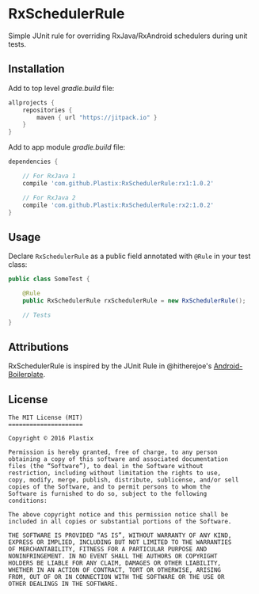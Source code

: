 # RxSchedulerRule
Simple JUnit rule for overriding RxJava/RxAndroid schedulers during unit tests.

## Installation
Add to top level *gradle.build* file:

```gradle
allprojects {
    repositories {
        maven { url "https://jitpack.io" }
    }
}
```

Add to app module *gradle.build* file:
```gradle
dependencies {

    // For RxJava 1
    compile 'com.github.Plastix:RxSchedulerRule:rx1:1.0.2'

    // For RxJava 2
    compile 'com.github.Plastix:RxSchedulerRule:rx2:1.0.2'
}
```

## Usage
Declare `RxSchedulerRule` as a public field annotated with `@Rule` in your test class:
```Java
public class SomeTest {

    @Rule
    public RxSchedulerRule rxSchedulerRule = new RxSchedulerRule();

    // Tests
}
```

## Attributions
RxSchedulerRule is inspired by the JUnit Rule in @hitherejoe's [Android-Boilerplate](https://github.com/hitherejoe/Android-Boilerplate).

## License
```
The MIT License (MIT)
=====================

Copyright © 2016 Plastix

Permission is hereby granted, free of charge, to any person
obtaining a copy of this software and associated documentation
files (the “Software”), to deal in the Software without
restriction, including without limitation the rights to use,
copy, modify, merge, publish, distribute, sublicense, and/or sell
copies of the Software, and to permit persons to whom the
Software is furnished to do so, subject to the following
conditions:

The above copyright notice and this permission notice shall be
included in all copies or substantial portions of the Software.

THE SOFTWARE IS PROVIDED “AS IS”, WITHOUT WARRANTY OF ANY KIND,
EXPRESS OR IMPLIED, INCLUDING BUT NOT LIMITED TO THE WARRANTIES
OF MERCHANTABILITY, FITNESS FOR A PARTICULAR PURPOSE AND
NONINFRINGEMENT. IN NO EVENT SHALL THE AUTHORS OR COPYRIGHT
HOLDERS BE LIABLE FOR ANY CLAIM, DAMAGES OR OTHER LIABILITY,
WHETHER IN AN ACTION OF CONTRACT, TORT OR OTHERWISE, ARISING
FROM, OUT OF OR IN CONNECTION WITH THE SOFTWARE OR THE USE OR
OTHER DEALINGS IN THE SOFTWARE.
```
